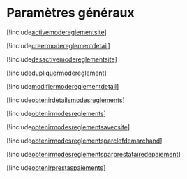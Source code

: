 # Paramètres généraux

[!include[activemodereglementsite](parametresgeneraux.activemodereglementsite.autogen.md)]

[!include[creermodereglementdetail](parametresgeneraux.creermodereglementdetail.autogen.md)]

[!include[desactivemodereglementsite](parametresgeneraux.desactivemodereglementsite.autogen.md)]

[!include[dupliquermodereglement](parametresgeneraux.dupliquermodereglement.autogen.md)]

[!include[modifiermodereglementdetail](parametresgeneraux.modifiermodereglementdetail.autogen.md)]

[!include[obtenirdetailsmodesreglements](parametresgeneraux.obtenirdetailsmodesreglements.autogen.md)]

[!include[obtenirmodesreglements](parametresgeneraux.obtenirmodesreglements.autogen.md)]

[!include[obtenirmodesreglementsavecsite](parametresgeneraux.obtenirmodesreglementsavecsite.autogen.md)]

[!include[obtenirmodesreglementsparclefdemarchand](parametresgeneraux.obtenirmodesreglementsparclefdemarchand.autogen.md)]

[!include[obtenirmodesreglementsparprestatairedepaiement](parametresgeneraux.obtenirmodesreglementsparprestatairedepaiement.autogen.md)]

[!include[obtenirprestaspaiements](parametresgeneraux.obtenirprestaspaiements.autogen.md)]










































































































































